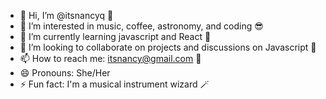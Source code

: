 - 👋 Hi, I’m @itsnancyq 🤠
- 👀 I’m interested in music, coffee, astronomy, and coding 😎
- 🌱 I’m currently learning javascript and React 🧠
- 💞️ I’m looking to collaborate on projects and discussions on Javascript 📝
- 📫 How to reach me: itsnancy@gmail.com 💌
- 😄 Pronouns: She/Her 
- ⚡ Fun fact: I'm a musical instrument wizard 🪄

<!---
itsnancyq/itsnancyq is a ✨ special ✨ repository because its `README.md` (this file) appears on your GitHub profile.
You can click the Preview link to take a look at your changes.
--->
